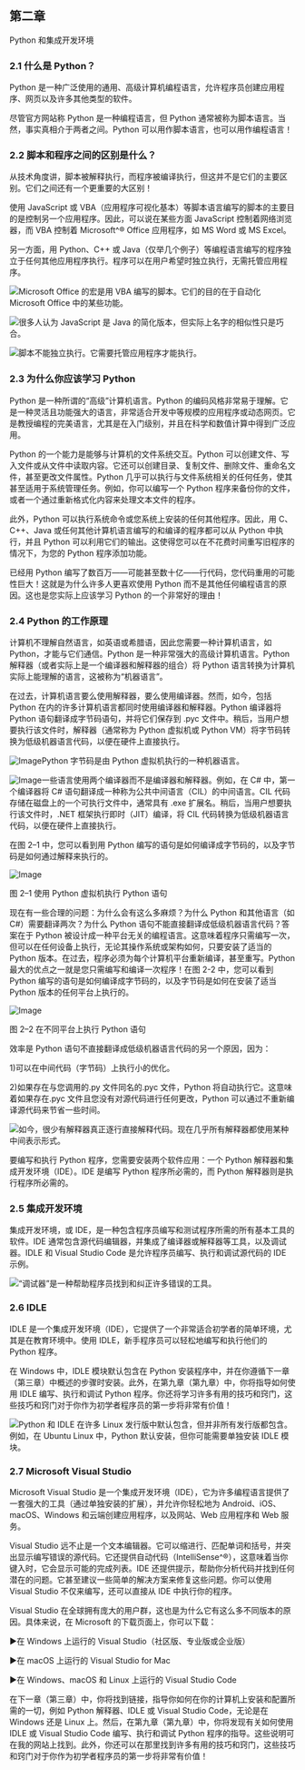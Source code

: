 ## 第二章

Python 和集成开发环境

### 2.1 什么是 Python？

Python 是一种广泛使用的通用、高级计算机编程语言，允许程序员创建应用程序、网页以及许多其他类型的软件。

尽管官方网站称 Python 是一种编程语言，但 Python 通常被称为脚本语言。当然，事实真相介于两者之间。Python 可以用作脚本语言，也可以用作编程语言！

### 2.2 脚本和程序之间的区别是什么？

从技术角度讲，脚本被解释执行，而程序被编译执行，但这并不是它们的主要区别。它们之间还有一个更重要的大区别！

使用 JavaScript 或 VBA（应用程序可视化基本）等脚本语言编写的脚本的主要目的是控制另一个应用程序。因此，可以说在某些方面 JavaScript 控制着网络浏览器，而 VBA 控制着 Microsoft^® Office 应用程序，如 MS Word 或 MS Excel。

另一方面，用 Python、C++ 或 Java（仅举几个例子）等编程语言编写的程序独立于任何其他应用程序执行。程序可以在用户希望时独立执行，无需托管应用程序。

![](img/notice.jpg)Microsoft Office 的宏是用 VBA 编写的脚本。它们的目的在于自动化 Microsoft Office 中的某些功能。

![](img/notice.jpg)很多人认为 JavaScript 是 Java 的简化版本，但实际上名字的相似性只是巧合。

![](img/remember.jpg)脚本不能独立执行。它需要托管应用程序才能执行。

### 2.3 为什么你应该学习 Python

Python 是一种所谓的“高级”计算机语言。Python 的编码风格非常易于理解。它是一种灵活且功能强大的语言，非常适合开发中等规模的应用程序或动态网页。它是教授编程的完美语言，尤其是在入门级别，并且在科学和数值计算中得到广泛应用。

Python 的一个能力是能够与计算机的文件系统交互。Python 可以创建文件、写入文件或从文件中读取内容。它还可以创建目录、复制文件、删除文件、重命名文件，甚至更改文件属性。Python 几乎可以执行与文件系统相关的任何任务，使其甚至适用于系统管理任务。例如，你可以编写一个 Python 程序来备份你的文件，或者一个通过重新格式化内容来处理文本文件的程序。

此外，Python 可以执行系统命令或您系统上安装的任何其他程序。因此，用 C、C++、Java 或任何其他计算机语言编写的和编译的程序都可以从 Python 中执行，并且 Python 可以利用它们的输出。这使得您可以在不花费时间重写旧程序的情况下，为您的 Python 程序添加功能。

已经用 Python 编写了数百万——可能甚至数十亿——行代码，您代码重用的可能性巨大！这就是为什么许多人更喜欢使用 Python 而不是其他任何编程语言的原因。这也是您实际上应该学习 Python 的一个非常好的理由！

### 2.4 Python 的工作原理

计算机不理解自然语言，如英语或希腊语，因此您需要一种计算机语言，如 Python，才能与它们通信。Python 是一种非常强大的高级计算机语言。Python 解释器（或者实际上是一个编译器和解释器的组合）将 Python 语言转换为计算机实际上能理解的语言，这被称为“机器语言”。

在过去，计算机语言要么使用解释器，要么使用编译器。然而，如今，包括 Python 在内的许多计算机语言都同时使用编译器和解释器。Python 编译器将 Python 语句翻译成字节码语句，并将它们保存到 .pyc 文件中。稍后，当用户想要执行该文件时，解释器（通常称为 Python 虚拟机或 Python VM）将字节码转换为低级机器语言代码，以便在硬件上直接执行。

![Image](img/notice.jpg)Python 字节码是由 Python 虚拟机执行的一种机器语言。

![Image](img/notice.jpg)一些语言使用两个编译器而不是编译器和解释器。例如，在 C# 中，第一个编译器将 C# 语句翻译成一种称为公共中间语言（CIL）的中间语言。CIL 代码存储在磁盘上的一个可执行文件中，通常具有 .exe 扩展名。稍后，当用户想要执行该文件时，.NET 框架执行即时（JIT）编译，将 CIL 代码转换为低级机器语言代码，以便在硬件上直接执行。

在图 2–1 中，您可以看到用 Python 编写的语句是如何编译成字节码的，以及字节码是如何通过解释来执行的。

![Image](img/chapter02-02.png)

图 2–1 使用 Python 虚拟机执行 Python 语句

现在有一些合理的问题：为什么会有这么多麻烦？为什么 Python 和其他语言（如 C#）需要翻译两次？为什么 Python 语句不能直接翻译成低级机器语言代码？答案在于 Python 被设计成一种平台无关的编程语言。这意味着程序只需编写一次，但可以在任何设备上执行，无论其操作系统或架构如何，只要安装了适当的 Python 版本。在过去，程序必须为每个计算机平台重新编译，甚至重写。Python 最大的优点之一就是您只需编写和编译一次程序！在图 2-2 中，您可以看到 Python 编写的语句是如何编译成字节码的，以及字节码是如何在安装了适当 Python 版本的任何平台上执行的。

![Image](img/chapter02-01.png)

图 2–2 在不同平台上执行 Python 语句

效率是 Python 语句不直接翻译成低级机器语言代码的另一个原因，因为：

1)可以在中间代码（字节码）上执行小的优化。

2)如果存在与您调用的.py 文件同名的.pyc 文件，Python 将自动执行它。这意味着如果存在.pyc 文件且您没有对源代码进行任何更改，Python 可以通过不重新编译源代码来节省一些时间。

![](img/notice.jpg)如今，很少有解释器真正逐行直接解释代码。现在几乎所有解释器都使用某种中间表示形式。

要编写和执行 Python 程序，您需要安装两个软件应用：一个 Python 解释器和集成开发环境（IDE）。IDE 是编写 Python 程序所必需的，而 Python 解释器则是执行程序所必需的。

### 2.5 集成开发环境

集成开发环境，或 IDE，是一种包含程序员编写和测试程序所需的所有基本工具的软件。IDE 通常包含源代码编辑器，并集成了编译器或解释器等工具，以及调试器。IDLE 和 Visual Studio Code 是允许程序员编写、执行和调试源代码的 IDE 示例。

![](img/notice.jpg)“调试器”是一种帮助程序员找到和纠正许多错误的工具。

### 2.6 IDLE

IDLE 是一个集成开发环境（IDE），它提供了一个非常适合初学者的简单环境，尤其是在教育环境中。使用 IDLE，新手程序员可以轻松地编写和执行他们的 Python 程序。

在 Windows 中，IDLE 模块默认包含在 Python 安装程序中，并在你遵循下一章（第三章）中概述的步骤时安装。此外，在第九章（第九章）中，你将指导如何使用 IDLE 编写、执行和调试 Python 程序。你还将学习许多有用的技巧和窍门，这些技巧和窍门对于你作为初学者程序员的第一步将非常有价值！

![](img/notice.jpg)Python 和 IDLE 在许多 Linux 发行版中默认包含，但并非所有发行版都包含。例如，在 Ubuntu Linux 中，Python 默认安装，但你可能需要单独安装 IDLE 模块。

### 2.7 Microsoft Visual Studio

Microsoft Visual Studio 是一个集成开发环境（IDE），它为许多编程语言提供了一套强大的工具（通过单独安装的扩展），并允许你轻松地为 Android、iOS、macOS、Windows 和云端创建应用程序，以及网站、Web 应用程序和 Web 服务。

Visual Studio 远不止是一个文本编辑器。它可以缩进行、匹配单词和括号，并突出显示编写错误的源代码。它还提供自动代码（IntelliSense^®），这意味着当你键入时，它会显示可能的完成列表。IDE 还提供提示，帮助你分析代码并找到任何潜在的问题。它甚至建议一些简单的解决方案来修复这些问题。你可以使用 Visual Studio 不仅来编写，还可以直接从 IDE 中执行你的程序。

Visual Studio 在全球拥有庞大的用户群，这也是为什么它有这么多不同版本的原因。具体来说，在 Microsoft 的下载页面上，你可以下载：

►在 Windows 上运行的 Visual Studio（社区版、专业版或企业版）

►在 macOS 上运行的 Visual Studio for Mac

►在 Windows、macOS 和 Linux 上运行的 Visual Studio Code

在下一章（第三章）中，你将找到链接，指导你如何在你的计算机上安装和配置所需的一切，例如 Python 解释器、IDLE 或 Visual Studio Code，无论是在 Windows 还是 Linux 上。然后，在第九章（第九章）中，你将发现有关如何使用 IDLE 或 Visual Studio Code 编写、执行和调试 Python 程序的指导。这些说明可在我的网站上找到。此外，你还可以在那里找到许多有用的技巧和窍门，这些技巧和窍门对于你作为初学者程序员的第一步将非常有价值！
